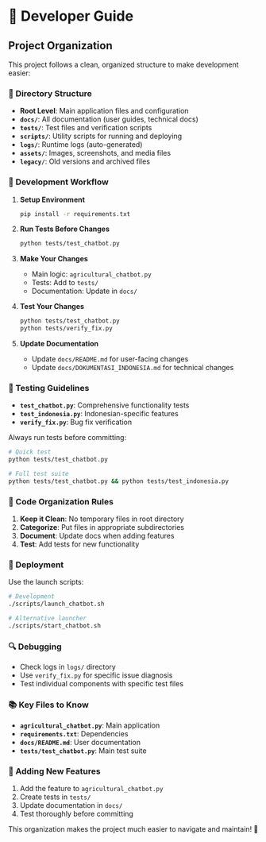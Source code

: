 # 🚀 Developer Guide

## Project Organization

This project follows a clean, organized structure to make development easier:

### 📁 Directory Structure

- **Root Level**: Main application files and configuration
- **`docs/`**: All documentation (user guides, technical docs)
- **`tests/`**: Test files and verification scripts
- **`scripts/`**: Utility scripts for running and deploying
- **`logs/`**: Runtime logs (auto-generated)
- **`assets/`**: Images, screenshots, and media files
- **`legacy/`**: Old versions and archived files

### 🔧 Development Workflow

1. **Setup Environment**
   ```bash
   pip install -r requirements.txt
   ```

2. **Run Tests Before Changes**
   ```bash
   python tests/test_chatbot.py
   ```

3. **Make Your Changes**
   - Main logic: `agricultural_chatbot.py`
   - Tests: Add to `tests/`
   - Documentation: Update in `docs/`

4. **Test Your Changes**
   ```bash
   python tests/test_chatbot.py
   python tests/verify_fix.py
   ```

5. **Update Documentation**
   - Update `docs/README.md` for user-facing changes
   - Update `docs/DOKUMENTASI_INDONESIA.md` for technical changes

### 🧪 Testing Guidelines

- **`test_chatbot.py`**: Comprehensive functionality tests
- **`test_indonesia.py`**: Indonesian-specific features
- **`verify_fix.py`**: Bug fix verification

Always run tests before committing:
```bash
# Quick test
python tests/test_chatbot.py

# Full test suite
python tests/test_chatbot.py && python tests/test_indonesia.py
```

### 📝 Code Organization Rules

1. **Keep it Clean**: No temporary files in root directory
2. **Categorize**: Put files in appropriate subdirectories
3. **Document**: Update docs when adding features
4. **Test**: Add tests for new functionality

### 🚀 Deployment

Use the launch scripts:
```bash
# Development
./scripts/launch_chatbot.sh

# Alternative launcher
./scripts/start_chatbot.sh
```

### 🔍 Debugging

- Check logs in `logs/` directory
- Use `verify_fix.py` for specific issue diagnosis
- Test individual components with specific test files

### 📚 Key Files to Know

- **`agricultural_chatbot.py`**: Main application
- **`requirements.txt`**: Dependencies
- **`docs/README.md`**: User documentation
- **`tests/test_chatbot.py`**: Main test suite

### 🎯 Adding New Features

1. Add the feature to `agricultural_chatbot.py`
2. Create tests in `tests/`
3. Update documentation in `docs/`
4. Test thoroughly before committing

This organization makes the project much easier to navigate and maintain! 🌾
